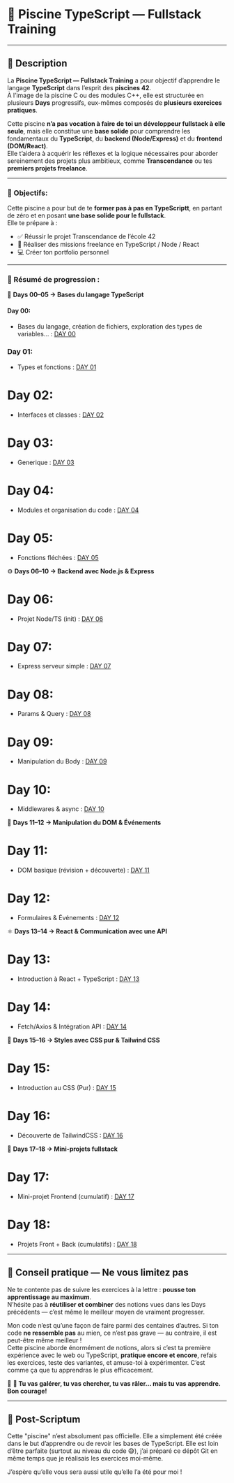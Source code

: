 # 🧪 Piscine TypeScript — Fullstack Training

---

## 🧭 Description

La **Piscine TypeScript — Fullstack Training** a pour objectif d’apprendre le langage **TypeScript** dans l’esprit des **piscines 42**.  
À l’image de la piscine C ou des modules C++, elle est structurée en plusieurs **Days** progressifs, eux-mêmes composés de **plusieurs exercices pratiques**.

Cette piscine **n’a pas vocation à faire de toi un développeur fullstack à elle seule**, mais elle constitue une **base solide** pour comprendre les fondamentaux du **TypeScript**, du **backend (Node/Express)** et du **frontend (DOM/React)**.  
Elle t’aidera à acquérir les réflexes et la logique nécessaires pour aborder sereinement des projets plus ambitieux, comme **Transcendance** ou tes **premiers projets freelance**.

---

  ### 🎯 Objectifs:
  
Cette piscine a pour but de te **former pas à pas en TypeScriptt**, en partant de zéro et en posant **une base solide pour le fullstack**.  
Elle te prépare à :
  - ✅ Réussir le projet Transcendance de l’école 42
  - 💼 Réaliser des missions freelance en TypeScript / Node / React
  - 💻 Créer ton portfolio personnel

---
### 📌 Résumé de progression :

🧩 **Days 00–05 → Bases du langage TypeScript**
#### Day 00:
- Bases du langage, création de fichiers, exploration des types de variables… : [DAY 00](https://github.com/Othmanebhr/Piscine-TypeScript/tree/main/Day00)
### Day 01:
- Types et fonctions : [DAY 01](https://github.com/Othmanebhr/Piscine-TypeScript/tree/main/Day01)
# Day 02:
- Interfaces et classes : [DAY 02](https://github.com/Othmanebhr/Piscine-TypeScript/tree/main/Day02)
# Day 03:
- Generique : [DAY 03](https://github.com/Othmanebhr/Piscine-TypeScript/tree/main/Day03)
# Day 04:
- Modules et organisation du code : [DAY 04](https://github.com/Othmanebhr/Piscine-TypeScript/tree/main/Day04)
# Day 05:
- Fonctions fléchées : [DAY 05](https://github.com/Othmanebhr/Piscine-TypeScript/tree/main/Day05)

⚙️ **Days 06–10 → Backend avec Node.js & Express**  
# Day 06:
- Projet Node/TS (init) : [DAY 06](https://github.com/Othmanebhr/Piscine-TypeScript/tree/main/Day06)
# Day 07:
- Express serveur simple : [DAY 07](https://github.com/Othmanebhr/Piscine-TypeScript/tree/main/Day07)
# Day 08:
- Params & Query : [DAY 08](https://github.com/Othmanebhr/Piscine-TypeScript/tree/main/Day08)
# Day 09:
- Manipulation du Body : [DAY 09](https://github.com/Othmanebhr/Piscine-TypeScript/tree/main/Day09)
# Day 10:
- Middlewares & async : [DAY 10](https://github.com/Othmanebhr/Piscine-TypeScript/tree/main/Day10)

🎨 **Days 11–12 → Manipulation du DOM & Événements**  
# Day 11:
- DOM basique (révision + découverte) : [DAY 11](https://github.com/Othmanebhr/Piscine-TypeScript/tree/main/Day11)
# Day 12:
- Formulaires & Événements : [DAY 12](https://github.com/Othmanebhr/Piscine-TypeScript/tree/main/Day12)

⚛️ **Days 13–14 → React & Communication avec une API**
# Day 13:
- Introduction à React + TypeScript : [DAY 13](https://github.com/Othmanebhr/Piscine-TypeScript/tree/main/Day13)
# Day 14:
- Fetch/Axios & Intégration API : [DAY 14](https://github.com/Othmanebhr/Piscine-TypeScript/tree/main/Day14)

💅 **Days 15–16 → Styles avec CSS pur & Tailwind CSS** 
# Day 15:
- Introduction au CSS (Pur) : [DAY 15](https://github.com/Othmanebhr/Piscine-TypeScript/tree/main/Day15)
# Day 16:
- Découverte de TailwindCSS : [DAY 16](https://github.com/Othmanebhr/Piscine-TypeScript/tree/main/Day16)

🚀 **Days 17–18 → Mini-projets fullstack**
# Day 17:
- Mini-projet Frontend (cumulatif) : [DAY 17](https://github.com/Othmanebhr/Piscine-TypeScript/tree/main/Day17)
# Day 18:
- Projets Front + Back (cumulatifs) : [DAY 18](https://github.com/Othmanebhr/Piscine-TypeScript/tree/main/Day18)

---

## 🔁 Conseil pratique — Ne vous limitez pas

Ne te contente pas de suivre les exercices à la lettre : **pousse ton apprentissage au maximum**.  
N’hésite pas à **réutiliser et combiner** des notions vues dans les Days précédents — c’est même le meilleur moyen de vraiment progresser.

Mon code n’est qu’une façon de faire parmi des centaines d’autres. Si ton code **ne ressemble pas** au mien, ce n’est pas grave — au contraire, il est peut-être même meilleur !  
Cette piscine aborde énormément de notions, alors si c’est ta première expérience avec le web ou TypeScript, **pratique encore et encore**, refais les exercices, teste des variantes, et amuse-toi à expérimenter. C’est comme ça que tu apprendras le plus efficacement.

🚀 **🚀 Tu vas galérer, tu vas chercher, tu vas râler… mais tu vas apprendre. Bon courage!**

---

## 📝 Post-Scriptum
Cette "piscine" n’est absolument pas officielle. Elle a simplement été créée dans le but d’apprendre ou de revoir les bases de TypeScript.
Elle est loin d’être parfaite (surtout au niveau du code 😅), j’ai préparé ce dépôt Git en même temps que je réalisais les exercices moi-même.

J’espère qu’elle vous sera aussi utile qu’elle l’a été pour moi !
